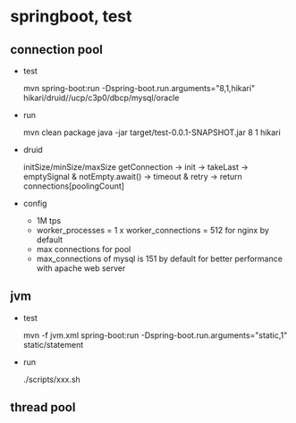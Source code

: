 

# springboot, test

## connection pool

- test

	mvn spring-boot:run -Dspring-boot.run.arguments="8,1,hikari"  
	hikari/druid//ucp/c3p0/dbcp/mysql/oracle
	
- run
	
	mvn clean package
	java -jar target/test-0.0.1-SNAPSHOT.jar 8 1 hikari

- druid

	initSize/minSize/maxSize
	getConnection -> init -> takeLast -> emptySignal & notEmpty.await() -> timeout & retry -> return connections[poolingCount]

- config

	- 1M tps	
	- worker_processes = 1 x worker_connections = 512 for nginx by default
	- max connections for pool
	- max_connections of mysql is 151 by default for better performance with apache web server

## jvm

- test

	mvn -f jvm.xml spring-boot:run -Dspring-boot.run.arguments="static,1"  
	static/statement
	
- run

	./scripts/xxx.sh
	
## thread pool

	